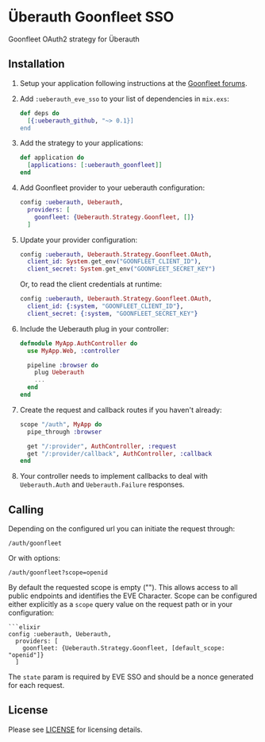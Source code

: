 # Überauth Goonfleet SSO

Goonfleet OAuth2 strategy for Überauth

## Installation

1. Setup your application following instructions at the [Goonfleet forums](https://developers.eveonline.com/).

2. Add `:ueberauth_eve_sso` to your list of dependencies in `mix.exs`:

    ```elixir
    def deps do
      [{:ueberauth_github, "~> 0.1}]
    end
    ```

3. Add the strategy to your applications:

    ```elixir
    def application do
      [applications: [:ueberauth_goonfleet]]
    end
    ```

4. Add Goonfleet provider to your ueberauth configuration:

    ```elixir
    config :ueberauth, Ueberauth,
      providers: [
        goonfleet: {Ueberauth.Strategy.Goonfleet, []}
      ]
    ```

5. Update your provider configuration:

    ```elixir
    config :ueberauth, Ueberauth.Strategy.Goonfleet.OAuth,
      client_id: System.get_env("GOONFLEET_CLIENT_ID"),
      client_secret: System.get_env("GOONFLEET_SECRET_KEY")
    ```

    Or, to read the client credentials at runtime:
    ```elixir
    config :ueberauth, Ueberauth.Strategy.Goonfleet.OAuth,
      client_id: {:system, "GOONFLEET_CLIENT_ID"},
      client_secret: {:system, "GOONFLEET_SECRET_KEY"}
    ```

6. Include the Ueberauth plug in your controller:

    ```elixir
    defmodule MyApp.AuthController do
      use MyApp.Web, :controller

      pipeline :browser do
        plug Ueberauth
        ...
      end
    end
    ```

7.  Create the request and callback routes if you haven't already:

    ```elixir
    scope "/auth", MyApp do
      pipe_through :browser

      get "/:provider", AuthController, :request
      get "/:provider/callback", AuthController, :callback
    end
    ```

8. Your controller needs to implement callbacks to deal with `Ueberauth.Auth` and `Ueberauth.Failure` responses.

## Calling

Depending on the configured url you can initiate the request through:

    /auth/goonfleet

Or with options:

    /auth/goonfleet?scope=openid

By default the requested scope is empty (""). This allows access to all public endpoints and identifies the EVE Character.
Scope can be configured either explicitly as a `scope` query value on the request path or in your configuration:

    ```elixir
    config :ueberauth, Ueberauth,
      providers: [
        goonfleet: {Ueberauth.Strategy.Goonfleet, [default_scope: "openid"]}
      ]

The `state` param is required by EVE SSO and should be a nonce generated for each request.

## License

Please see [LICENSE](https://github.com/marcinruszkiewicz/ueberauth_goonfleet/blob/master/LICENSE) for licensing details.

